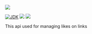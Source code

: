 [![](https://github.com/foo/wutsi-mono/actions/workflows/server--master.yml/badge.svg)](https://github.com/foo/wutsi-mono/actions/workflows/server--master.yml)

[![JDK](https://img.shields.io/badge/jdk-1.8-brightgreen.svg)](https://jdk.java.net/1.8/)
[![](https://img.shields.io/badge/maven-3.6-brightgreen.svg)](https://maven.apache.org/download.cgi)
![](https://img.shields.io/badge/language-kotlin-blue.svg)

This api used for managing likes on links
